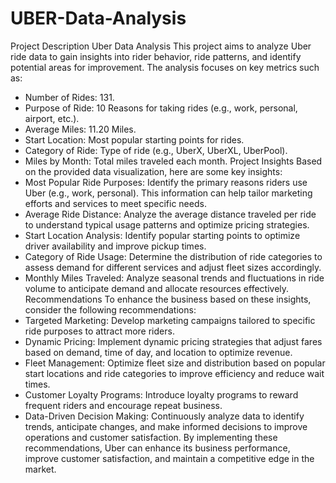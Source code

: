 # UBER-Data-Analysis
Project Description
Uber Data Analysis
This project aims to analyze Uber ride data to gain insights into rider behavior, ride patterns, and identify potential areas for improvement. The analysis focuses on key metrics such as:
 * Number of Rides: 131.
 * Purpose of Ride: 10 Reasons for taking rides (e.g., work, personal, airport, etc.).
 * Average Miles: 11.20 Miles.
 * Start Location: Most popular starting points for rides.
 * Category of Ride: Type of ride (e.g., UberX, UberXL, UberPool).
 * Miles by Month: Total miles traveled each month.
Project Insights
Based on the provided data visualization, here are some key insights:
 * Most Popular Ride Purposes: Identify the primary reasons riders use Uber (e.g., work, personal). This information can help tailor marketing efforts and services to meet specific needs.
 * Average Ride Distance: Analyze the average distance traveled per ride to understand typical usage patterns and optimize pricing strategies.
 * Start Location Analysis: Identify popular starting points to optimize driver availability and improve pickup times.
 * Category of Ride Usage: Determine the distribution of ride categories to assess demand for different services and adjust fleet sizes accordingly.
 * Monthly Miles Traveled: Analyze seasonal trends and fluctuations in ride volume to anticipate demand and allocate resources effectively.
Recommendations
To enhance the business based on these insights, consider the following recommendations:
 * Targeted Marketing: Develop marketing campaigns tailored to specific ride purposes to attract more riders.
 * Dynamic Pricing: Implement dynamic pricing strategies that adjust fares based on demand, time of day, and location to optimize revenue.
 * Fleet Management: Optimize fleet size and distribution based on popular start locations and ride categories to improve efficiency and reduce wait times.
 * Customer Loyalty Programs: Introduce loyalty programs to reward frequent riders and encourage repeat business.
 * Data-Driven Decision Making: Continuously analyze data to identify trends, anticipate changes, and make informed decisions to improve operations and customer satisfaction.
By implementing these recommendations, Uber can enhance its business performance, improve customer satisfaction, and maintain a competitive edge in the market.
